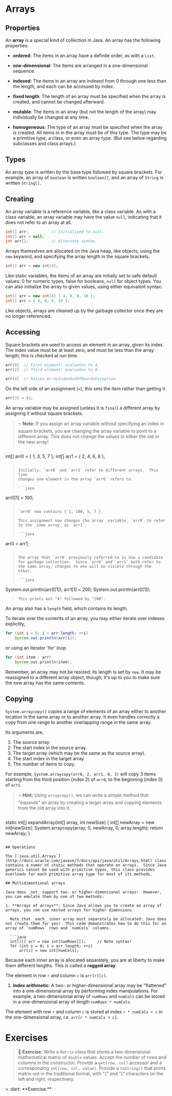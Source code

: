 # Arrays

## Properties

An **array** is a special kind of collection in Java. An array has the following properties:

- **ordered**: The items in an array have a definite order, as with a `List`.

- **one-dimensional**: The items are arranged in a one-dimensional sequence.

- **indexed**: The items in an array are indexed from 0 through one less than the length, and each can be accessed by index.

- **fixed length**: The length of an array must be specified when the array is created, and cannot be changed afterward.

- **mutable**: The items in an array (but not the length of the array) may individually be changed at any time.

- **homogeneous**: The type of an array must be specified when the array is created. All items in in the array must be of this type. The type may be a primitive type, a class, or even an array type.  (But see below regarding subclasses and class arrays.)

## Types 

An array _type_ is written by the base type followed by square brackets.  For example, an array of `boolean` is written `boolean[]`, and an array of `String` is written `String[]`.

## Creating

An array variable is a reference variable, like a class variable.  As with a class variable, an array variable may have the value `null`, indicating that it does not refer to an array at all.

```java
int[] arr;          // Initialized to null.
int[] arr = null;
int arr[];          // Alternate syntax.
```

Arrays themselves are allocated on the Java heap, like objects, using the `new` keyword, and specifying the array length in the square brackets.

```java
int[] arr = new int[4];
```

Like static variables, the items of an array are initially set to safe default values: 0 for numeric types, false for booleans, `null` for object types. You can also initialize the array to given values, using either equivalent syntax:

```java
int[] arr = new int[4] { 4, 8, 0, 10 };
int[] arr = { 4, 8, 0, 10 };
```

Like objects, arrays are cleaned up by the garbage collector once they are no longer referenced.

## Accessing

Square brackets are used to access an element in an array, given its index.  The index value must be at least zero, and must be less than the array length; this is checked at run time.

```java
arr[0]  // First element; evaluates to 4.
arr[2]  // Third element; evaluates to 0.

arr[4]  // Raises ArrayIndexOutOfBoundsException
```

On the left side of an assignment (`=`), this sets the item rather than getting it.

```java
arr[3] = 42;
```

An array variable may be assigned (unless it is `final`) a different array by assigning it without square brackets.

> :star: **Note:** If you assign an array variable without specifying an index in square brackets, you are changing the array variable to point to a different array.  This does not change the values in either the old or the new array!
>
> ```java
int[] arr0 = { 1, 3, 5, 7 };
int[] arr1 = { 2, 4, 6, 8 };
> ```
> 
> Initially, `arr0` and `arr1` refer to different arrays.  This line
> changes one element in the array `arr0` refers to.
> 
> ```java
arr0[1] = 100;
> ```
> 
> `arr0` now contains { 1, 100, 5, 7 }.
> 
> This assignment now changes the array _variable_ `arr0` to refer to the _same array_ as `arr1`.
> 
> ```java
arr0 = arr1;
> ```
> 
> The array that `arr0` previously referred to is now a candidate for garbage collection.  Since `arr0` and `arr1` both refer to the same array, changes to one will be visible through the other.
>
> ```java
System.out.println(arr0[1]);
arr1[1] = 200;
System.out.println(arr0[1]);
> ```
> This prints out "4" followed by "200".

An array also has a `length` field, which contains its length.  

To iterate over the contents of an array, you may either iterate over indexes explicitly,

```java
for (int i = 0; i < arr.length; ++i)
    System.out.println(arr[i]);
```

or using an iterator 'for' loop.

```java
for (int item : arr)
    System.out.println(item);
```

Remember, an array may not be resized; its length is set by `new`.  It may be reassigned to a different array object, though; it's up to you to make sure the new array has the same contents.  

## Copying

`System.arraycopy()` copies a range of elements of an array either to another location in the same array or to another array.  It even handles correctly a copy from one range to another overlapping range in the same array.

Its arguments are,

1. The source array.
2. The start index in the source array.
3. The target array (which may be the same as the source array).
4. The start index in the target array.
5. The number of items to copy.

For example, `System.arraycopy(arr0, 2, arr1, 0, 3)` will copy 3 items starting from the third position (index 2) of `arr0`, to the beginning (index 0) of `arr1`.

> :star: **Hint:**  Using `arraycopy()`, we can write a simple method that "expands" an array by creating a larger array and copying elements from the old array into it.
> 
> ```
static int[] expandArray(int[] array, int newSize) {
    int[] newArray = new int[newSize];
    System.arraycopy(array, 0, newArray, 0, array.length);
    return newArray;
}
```

## Operations

The [`java.util.Arrays`](http://docs.oracle.com/javase/7/docs/api/java/util/Arrays.html) class contains a numer of static methods that operate on arrays.  Since Java generics cannot be used with primitive types, this class provides overloads for each primitive array type for most of its methods.

## Multidimentional arrays

Java does _not_ support two- or higher-dimensional arrays!  However, you can emulate them by one of two methods:

1. **Arrays of arrays**: Since Java allows you to create an array of arrays, you can use nested arrays for higher dimensions.  

  Note that _each_ inner array must separately be allocated: Java does not create them for you!  This code demonstrates how to do this for an array of `numRows` rows and `numCols` columns.
  
  ```java
  int[][] arr = new int[numRows][];     // Note syntax!
  for (int i = 0; i < arr.length; ++i)
      arr[i] = new int[numCols];
  ```  

  Because each inner array is allocated separately, you are at liberty to make them different lengths.  This is called a **ragged array**.
  
  The element in row `r` and column `c` is `arr[r][c]`.

1. **Index arithmetic**: A two- or higher-dimensional array may be "flattened" into a one-dimensional array by performing index manipulations.  For example, a two-dimensional array of `numRows` and `numCols` can be stored in a one-dimensional array of length `numRows * numCols`.  

  The element with row `r` and column `c` is stored at index `r * numCols + c` in the one-dimensional array, _i.e._ `arr[r * numCols + c]`.

# Exercises

> :dart: **Exercise:** Write a `Matrix` class that stores a two-dimensional mathematical matrix of `double` values.  Accept the number of rows and columns in the constructor.  Provide a `get(row, col)` accessor and a corresponding `set(row, col, value)`.  Provide a `toString()` that prints matrix out in the traditional format, with "(" and ")" characters on the left and right, respectively.

<div></div>
> :dart: **Exercise:** 
